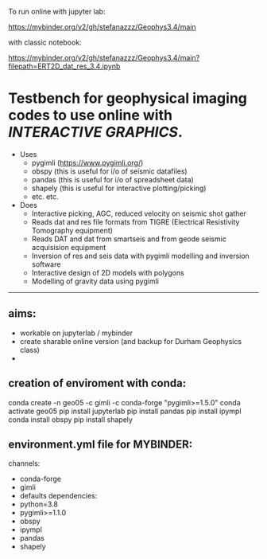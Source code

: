 To run online with jupyter lab:

https://mybinder.org/v2/gh/stefanazzz/Geophys3.4/main

with classic notebook:

https://mybinder.org/v2/gh/stefanazzz/Geophys3.4/main?filepath=ERT2D_dat_res_3.4.ipynb

# Testbench for geophysical imaging codes to use online with *INTERACTIVE GRAPHICS*.
- Uses
   - pygimli (https://www.pygimli.org/)
   - obspy (this is useful for i/o of seismic datafiles)
   - pandas (this is useful for i/o of spreadsheet data)
   - shapely (this is useful for interactive plotting/picking) 
   - etc. etc.
- Does
  - Interactive picking, AGC, reduced velocity on seismic shot gather
  - Reads dat and res file formats from TIGRE (Electrical Resistivity Tomography equipment)
  - Reads DAT and dat from smartseis and from geode seismic acquisision equipment
  - Inversion of res and seis data with pygimli modelling and inversion software
  - Interactive design of 2D models with polygons
  - Modelling of gravity data using pygimli
-----------------------------------------------------------
## aims:
- workable on jupyterlab / mybinder
- create sharable online version (and backup for Durham Geophysics class)
- 
## creation of enviroment with conda:
   conda create -n geo05 -c gimli -c conda-forge "pygimli>=1.5.0"
   conda activate geo05
   pip install jupyterlab
   pip install pandas
   pip install ipympl
   conda install obspy
   pip install shapely
## environment.yml file for MYBINDER:
channels:
  - conda-forge
  - gimli
  - defaults
dependencies:
  - python=3.8
  - pygimli>=1.1.0
  - obspy
  - ipympl
  - pandas
  - shapely
